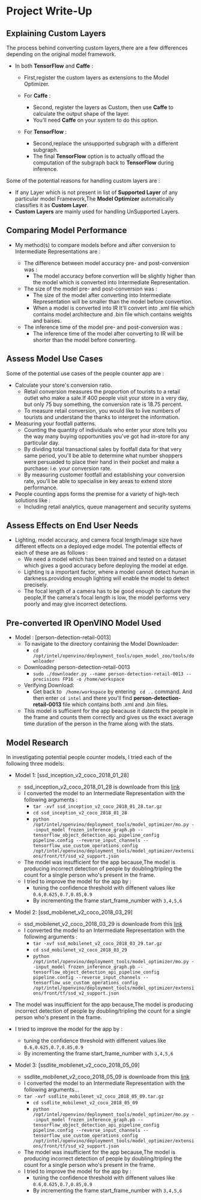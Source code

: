 # Project Write-Up

## Explaining Custom Layers

The process behind converting custom layers,there are a few differences depending on the original model framework.
- In both **TensorFlow** and **Caffe** :
  - First,register the custom layers as extensions to the Model Optimizer.
  - For **Caffe** :
  	  - Second, register the layers as Custom, then use **Caffe** to calculate the output shape of the layer.
	  - You’ll need **Caffe** on your system to do this option.

  - For **TensorFlow** :
	  - Second,replace the unsupported subgraph with a different subgraph.
	  - The final **TensorFlow** option is to actually offload the computation of the subgraph back to **TensorFlow** during inference.
		
Some of the potential reasons for handling custom layers are :
- If any Layer which is not present in list of **Supported Layer** of any particular model Framework,The **Model Optimizer** 
  automatically classifies it as **Custom Layer**.
- **Custom Layers** are mainly used for handling UnSupported Layers.

## Comparing Model Performance

- My method(s) to compare models before and after conversion to Intermediate Representations
are :

  - The difference between model accuracy pre- and post-conversion was :
    - The model accuracy before convertion will be slightly higher than the model which is converted into Intermediate Representation. 
  - The size of the model pre- and post-conversion was :
    - The size of the model after converting into Intermediate Representation will be smaller than the model before convertion.
	- When a model is converted into IR It'll convert into .xml file which contains model architecture and .bin file which contains weights and baises.
  - The inference time of the model pre- and post-conversion was :
	- The inference time of the model after converting to IR will be shorter than the model before converting.

## Assess Model Use Cases

Some of the potential use cases of the people counter app are :
- Calculate your store's conversion ratio.
  - Retail conversion measures the proportion of tourists to a retail outlet who make a sale.If 400 people visit your store in a very day, but only 75 buy something, the conversion rate is 18.75 percent.
  - To measure retail conversion, you would like to live numbers of tourists and understand the thanks to interpret the information.
- Measuring your footfall patterns.
  - Counting the quantity of individuals who enter your store tells you the way many buying opportunities you've got had in-store for any particular day.
  - By dividing total transactional sales by footfall data for that very same period, you'll be able to determine what number shoppers were persuaded to place their hand in their pocket and make a purchase: i.e. your conversion rate.
  -  By measuring customer footfall and establishing your conversion rate, you'll be able to specialise in key areas to extend store performance.
- People counting apps forms the premise for a variety of high-tech solutions like :
  - Including retail analytics, queue management and security systems
## Assess Effects on End User Needs

- Lighting, model accuracy, and camera focal length/image size have different effects on a
deployed edge model. The potential effects of each of these are as follows :
  - We need a model which has been trained and tested on a dataset which gives a good accuracy before deploying the model at edge.
  - Lighting is a important factor, where a model cannot detect human in darkness.providing enough lighting will enable the model to detect precisely. 
  - The focal length of a camera has to be good enough to capture the people,If the camera's focal length is low, the model performs very poorly and may give incorrect detections.


## Pre-converted IR OpenVINO Model Used

- Model : [person-detection-retail-0013]
  - To navigate to the directory containing the Model Downloader:
    - ` cd /opt/intel/openvino/deployment_tools/open_model_zoo/tools/downloader `
  - Downloading person-detection-retail-0013
    - ` sudo ./downloader.py --name person-detection-retail-0013 --precisions FP16 -o /home/workspace `
  - Verifying Download:
	- Get back to ` /home/workspace` by entering ` cd ..` command. And then enter ` cd intel ` and there you'll find **person-detection-retail-0013** file which contains both .xml and .bin files.
  - This model is sufficient for the app beacause it datects the people in the frame and counts them correctly and gives us the exact average time duration of the person in the frame along with the stats.
  
		
## Model Research

In investigating potential people counter models, I tried each of the following three models:

- Model 1: [ssd_inception_v2_coco_2018_01_28]
  - ssd_inception_v2_coco_2018_01_28 is downloade from this [link](http://download.tensorflow.org/models/object_detection/ssd_inception_v2_coco_2018_01_28.tar.gz)
  - I converted the model to an Intermediate Representation with the following arguments :
    - ` tar -xvf ssd_inception_v2_coco_2018_01_28.tar.gz `
	- `cd ssd_inception_v2_coco_2018_01_28`
	- `python /opt/intel/openvino/deployment_tools/model_optimizer/mo.py --input_model frozen_inference_graph.pb --tensorflow_object_detection_api_pipeline_config pipeline.config --reverse_input_channels --tensorflow_use_custom_operations_config /opt/intel/openvino/deployment_tools/model_optimizer/extensions/front/tf/ssd_v2_support.json`
  - The model was insufficient for the app because,The model is producing incorrect detection of people by doubling/tripling the count for a single person who's present in the frame. 
  - I tried to improve the model for the app by :
    - tuning the confidence threshold with diffenent values like `0.6,0.625,0.7,0.85,0.9`
	- By incrementing the frame start_frame_number with `3,4,5,6`
  
- Model 2: [ssd_mobilenet_v2_coco_2018_03_29]
  - ssd_mobilenet_v2_coco_2018_03_29 is downloade from this [link](http://download.tensorflow.org/models/object_detection/ssd_mobilenet_v2_coco_2018_03_29.tar.gz)
  - I converted the model to an Intermediate Representation with the following arguments :
    - `tar -xvf ssd_mobilenet_v2_coco_2018_03_29.tar.gz`
	- `cd ssd_mobilenet_v2_coco_2018_03_29`
	- `python /opt/intel/openvino/deployment_tools/model_optimizer/mo.py --input_model frozen_inference_graph.pb --tensorflow_object_detection_api_pipeline_config pipeline.config --reverse_input_channels --tensorflow_use_custom_operations_config /opt/intel/openvino/deployment_tools/model_optimizer/extensions/front/tf/ssd_v2_support.json`
 - The model was insufficient for the app because,The model is producing incorrect detection of people by doubling/tripling the count for a single person who's present in the frame. 
  - I tried to improve the model for the app by :
    - tuning the confidence threshold with diffenent values like `0.6,0.625,0.7,0.85,0.9`
	- By incrementing the frame start_frame_number with `3,4,5,6`

- Model 3: [ssdlite_mobilenet_v2_coco_2018_05_09]
  - ssdlite_mobilenet_v2_coco_2018_05_09 is downloade from this [link](http://download.tensorflow.org/models/object_detection/ssdlite_mobilenet_v2_coco_2018_05_09.tar.gz)
  - I converted the model to an Intermediate Representation with the following arguments...
  - `tar -xvf ssdlite_mobilenet_v2_coco_2018_05_09.tar.gz`
	- `cd ssdlite_mobilenet_v2_coco_2018_05_09`
	- `python /opt/intel/openvino/deployment_tools/model_optimizer/mo.py --input_model frozen_inference_graph.pb --tensorflow_object_detection_api_pipeline_config pipeline.config --reverse_input_channels --tensorflow_use_custom_operations_config /opt/intel/openvino/deployment_tools/model_optimizer/extensions/front/tf/ssd_v2_support.json`
  - The model was insufficient for the app because,The model is producing incorrect detection of people by doubling/tripling the count for a single person who's present in the frame. 
  - I tried to improve the model for the app by :
    - tuning the confidence threshold with diffenent values like `0.6,0.625,0.7,0.85,0.9`
	- By incrementing the frame start_frame_number with `3,4,5,6`